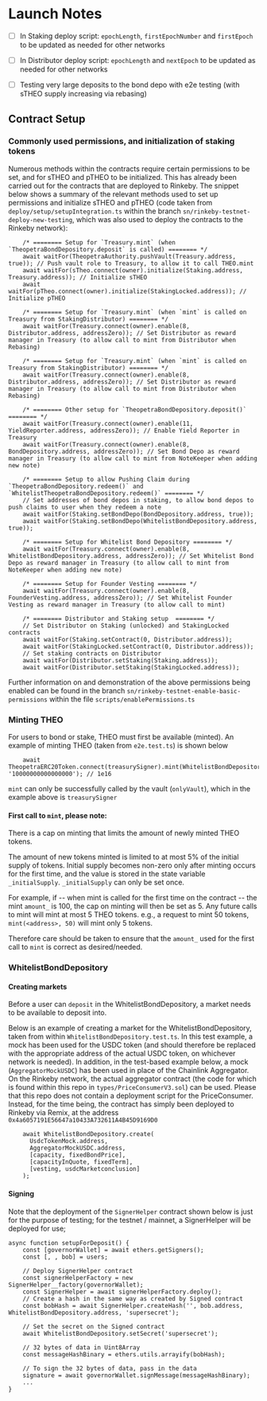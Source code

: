 # Launch Notes

- [ ] In Staking deploy script: `epochLength`, `firstEpochNumber` and `firstEpoch` to be updated as needed for other networks
- [ ] In Distributor deploy script: `epochLength` and `nextEpoch` to be updated as needed for other networks
- [ ] Testing very large deposits to the bond depo with e2e testing (with sTHEO supply increasing via rebasing)



## Contract Setup

### Commonly used permissions, and initialization of staking tokens
Numerous methods within the contracts require certain permissions to be set, and for sTHEO and pTHEO to be initialized. This has already been carried out for the contracts that are deployed to Rinkeby. The snippet below shows a summary of the relevant methods used to set up permissions and initialize sTHEO and pTHEO (code taken from `deploy/setup/setupIntegration.ts` within the branch `sn/rinkeby-testnet-deploy-new-testing`, which was also used to deploy the contracts to the Rinkeby network):

```
    /* ======== Setup for `Treasury.mint` (when `TheopetraBondDepository.deposit` is called) ======== */
    await waitFor(TheopetraAuthority.pushVault(Treasury.address, true)); // Push vault role to Treasury, to allow it to call THEO.mint
    await waitFor(sTheo.connect(owner).initialize(Staking.address, Treasury.address)); // Initialize sTHEO
    await waitFor(pTheo.connect(owner).initialize(StakingLocked.address)); // Initialize pTHEO

    /* ======== Setup for `Treasury.mint` (when `mint` is called on Treasury from StakingDistributor) ======== */
    await waitFor(Treasury.connect(owner).enable(8, Distributor.address, addressZero)); // Set Distributor as reward manager in Treasury (to allow call to mint from Distributor when Rebasing)

    /* ======== Setup for `Treasury.mint` (when `mint` is called on Treasury from StakingDistributor) ======== */
    await waitFor(Treasury.connect(owner).enable(8, Distributor.address, addressZero)); // Set Distributor as reward manager in Treasury (to allow call to mint from Distributor when Rebasing)

    /* ======== Other setup for `TheopetraBondDepository.deposit()` ======== */
    await waitFor(Treasury.connect(owner).enable(11, YieldReporter.address, addressZero)); // Enable Yield Reporter in Treasury
    await waitFor(Treasury.connect(owner).enable(8, BondDepository.address, addressZero)); // Set Bond Depo as reward manager in Treasury (to allow call to mint from NoteKeeper when adding new note)

    /* ======== Setup to allow Pushing Claim during `TheopetraBondDepository.redeem()` and `WhitelistTheopetraBondDepository.redeem()` ======== */
    // Set addresses of bond depos in staking, to allow bond depos to push claims to user when they redeem a note
    await waitFor(Staking.setBondDepo(BondDepository.address, true));
    await waitFor(Staking.setBondDepo(WhitelistBondDepository.address, true));

    /* ======== Setup for Whitelist Bond Depository ======== */
    await waitFor(Treasury.connect(owner).enable(8, WhitelistBondDepository.address, addressZero)); // Set Whitelist Bond Depo as reward manager in Treasury (to allow call to mint from NoteKeeper when adding new note)

    /* ======== Setup for Founder Vesting ======== */
    await waitFor(Treasury.connect(owner).enable(8, FounderVesting.address, addressZero)); // Set Whitelist Founder Vesting as reward manager in Treasury (to allow call to mint)

    /* ======== Distributor and Staking setup  ======== */
    // Set Distributor on Staking (unlocked) and StakingLocked contracts
    await waitFor(Staking.setContract(0, Distributor.address));
    await waitFor(StakingLocked.setContract(0, Distributor.address));
    // Set staking contracts on Distributor
    await waitFor(Distributor.setStaking(Staking.address));
    await waitFor(Distributor.setStaking(StakingLocked.address));
```

Further information on and demonstration of the above permissions being enabled can be found in the branch `sn/rinkeby-testnet-enable-basic-permissions` within the file `scripts/enablePermissions.ts`


### Minting THEO
For users to bond or stake, THEO must first be available (minted). An example of minting THEO (taken from `e2e.test.ts`) is shown below
```
    await TheopetraERC20Token.connect(treasurySigner).mint(WhitelistBondDepository.address, '10000000000000000'); // 1e16
```
`mint` can only be successfully called by the vault (`onlyVault`), which in the example above is `treasurySigner`

#### First call to `mint`, please note:

There is a cap on minting that limits the amount of newly minted THEO tokens.

The amount of new tokens minted is limited to at most 5% of the initial supply of tokens. Initial supply becomes non-zero only after minting occurs for the first time, and the value is stored in the state variable `_initialSupply`.
`_initialSupply` can only be set once.

For example, if -- when mint is called for the first time on the contract -- the mint `amount_` is 100, the cap on minting will then be set as 5. Any future calls to mint will mint at most 5 THEO tokens. e.g., a request to mint 50 tokens, `mint(<address>, 50)` will mint only 5 tokens.

 Therefore care should be taken to ensure that the `amount_` used for the first call to `mint` is correct as desired/needed.

### WhitelistBondDepository

#### Creating markets

Before a user can `deposit` in the WhitelistBondDepository, a market needs to be available to deposit into.

Below is an example of creating a market for the WhitelistBondDepository, taken from within `WhitelistBondDepository.test.ts`. In this test example, a mock has been used for the USDC token (and should therefore be replaced with the appropriate address of the actual USDC token, on whichever network is needed).
In addition, in the test-based example below, a mock (`AggregatorMockUSDC`) has been used in place of the Chainlink Aggregator. On the Rinkeby network, the actual aggregator contract (the code for which is found within this repo in `types/PriceConsumerV3.sol`) can be used. Please that this repo does not contain a deployment script for the PriceConsumer. Instead, for the time being, the contract has simply been deployed to Rinkeby via Remix, at the address `0x4a6057191E56647a10433A732611A4B45D9169D0`

```
    await WhitelistBondDepository.create(
      UsdcTokenMock.address,
      AggregatorMockUSDC.address,
      [capacity, fixedBondPrice],
      [capacityInQuote, fixedTerm],
      [vesting, usdcMarketconclusion]
    );
```

#### Signing
Note that the deployment of the `SignerHelper` contract shown below is just for the purpose of testing; for the testnet / mainnet, a SignerHelper will be deployed for use;

```
async function setupForDeposit() {
    const [governorWallet] = await ethers.getSigners();
    const [, , bob] = users;

    // Deploy SignerHelper contract
    const signerHelperFactory = new SignerHelper__factory(governorWallet);
    const SignerHelper = await signerHelperFactory.deploy();
    // Create a hash in the same way as created by Signed contract
    const bobHash = await SignerHelper.createHash('', bob.address, WhitelistBondDepository.address, 'supersecret');

    // Set the secret on the Signed contract
    await WhitelistBondDepository.setSecret('supersecret');

    // 32 bytes of data in Uint8Array
    const messageHashBinary = ethers.utils.arrayify(bobHash);

    // To sign the 32 bytes of data, pass in the data
    signature = await governorWallet.signMessage(messageHashBinary);
    ...
}

```
